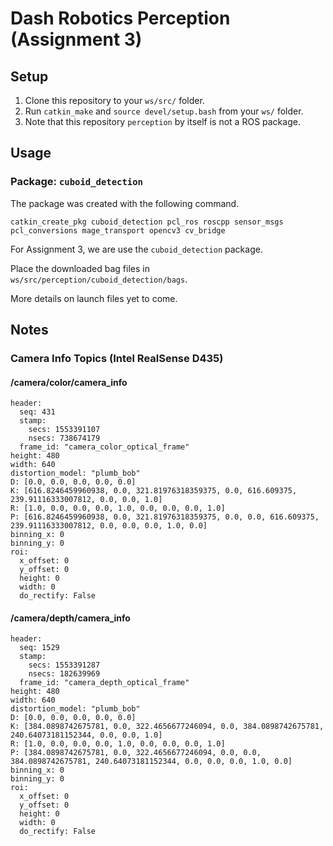 # Dash Robotics Perception (Assignment 3)

## Setup

1. Clone this repository to your `ws/src/` folder.
2. Run `catkin_make` and `source devel/setup.bash` from your `ws/` folder.
3. Note that this repository `perception` by itself is not a ROS package.

## Usage

### Package: `cuboid_detection`

The package was created with the following command.

```
catkin_create_pkg cuboid_detection pcl_ros roscpp sensor_msgs pcl_conversions mage_transport opencv3 cv_bridge
```

For Assignment 3, we are use the `cuboid_detection` package.

Place the downloaded bag files in `ws/src/perception/cuboid_detection/bags`.

More details on launch files yet to come.

## Notes

### Camera Info Topics (Intel RealSense D435)

#### /camera/color/camera_info

```
header: 
  seq: 431
  stamp: 
    secs: 1553391107
    nsecs: 738674179
  frame_id: "camera_color_optical_frame"
height: 480
width: 640
distortion_model: "plumb_bob"
D: [0.0, 0.0, 0.0, 0.0, 0.0]
K: [616.8246459960938, 0.0, 321.81976318359375, 0.0, 616.609375, 239.91116333007812, 0.0, 0.0, 1.0]
R: [1.0, 0.0, 0.0, 0.0, 1.0, 0.0, 0.0, 0.0, 1.0]
P: [616.8246459960938, 0.0, 321.81976318359375, 0.0, 0.0, 616.609375, 239.91116333007812, 0.0, 0.0, 0.0, 1.0, 0.0]
binning_x: 0
binning_y: 0
roi: 
  x_offset: 0
  y_offset: 0
  height: 0
  width: 0
  do_rectify: False
```

#### /camera/depth/camera_info

```
header: 
  seq: 1529
  stamp: 
    secs: 1553391287
    nsecs: 182639969
  frame_id: "camera_depth_optical_frame"
height: 480
width: 640
distortion_model: "plumb_bob"
D: [0.0, 0.0, 0.0, 0.0, 0.0]
K: [384.0898742675781, 0.0, 322.4656677246094, 0.0, 384.0898742675781, 240.64073181152344, 0.0, 0.0, 1.0]
R: [1.0, 0.0, 0.0, 0.0, 1.0, 0.0, 0.0, 0.0, 1.0]
P: [384.0898742675781, 0.0, 322.4656677246094, 0.0, 0.0, 384.0898742675781, 240.64073181152344, 0.0, 0.0, 0.0, 1.0, 0.0]
binning_x: 0
binning_y: 0
roi: 
  x_offset: 0
  y_offset: 0
  height: 0
  width: 0
  do_rectify: False
```
